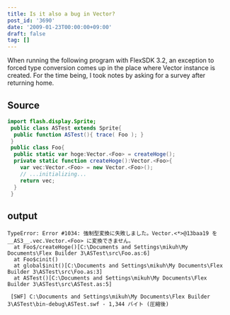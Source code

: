 ```yaml
---
title: Is it also a bug in Vector?
post_id: '3690'
date: '2009-01-23T00:00:00+09:00'
draft: false
tag: []
---
```


When running the following program with FlexSDK 3.2, an exception to forced type conversion comes up in the place where Vector instance is created. For the time being, I took notes by asking for a survey after returning home.

## Source

```ActionScript
import flash.display.Sprite; 
 public class ASTest extends Sprite{ 
  public function ASTest(){ trace( Foo ); } 
 } 
 public class Foo{ 
  public static var hoge:Vector.<Foo> = createHoge(); 
  private static function createHoge():Vector.<Foo>{ 
    var vec:Vector.<Foo> = new Vector.<Foo>(); 
    // ...initializing... 
    return vec; 
  } 
 } 

```

## output

```
TypeError: Error #1034: 強制型変換に失敗しました。Vector.<*>@13baa19 を __AS3__.vec.Vector.<Foo> に変換できません。 
  at Foo$/createHoge()[C:\Documents and Settings\mikuh\My Documents\Flex Builder 3\ASTest\src\Foo.as:6] 
  at Foo$cinit() 
  at global$init()[C:\Documents and Settings\mikuh\My Documents\Flex Builder 3\ASTest\src\Foo.as:3] 
  at ASTest()[C:\Documents and Settings\mikuh\My Documents\Flex Builder 3\ASTest\src\ASTest.as:5] 
 
 [SWF] C:\Documents and Settings\mikuh\My Documents\Flex Builder 3\ASTest\bin-debug\ASTest.swf - 1,344 バイト (圧縮後) 

```